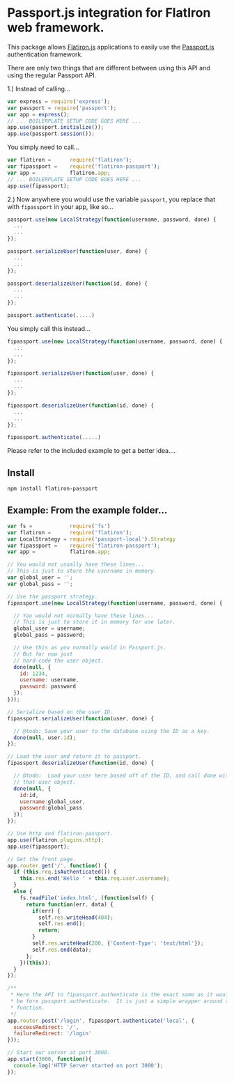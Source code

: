 Passport.js integration for FlatIron web framework.
===================================================

This package allows [Flatiron.js](http://flatironjs.org) applications to easily use the [Passport.js](http://passportjs.org)
authentication framework.

There are only two things that are different between using this API and using the regular Passport API.

1.)  Instead of calling...

```javascript
var express = require('express');
var passport = require('passport');
var app = express();
// ... BOILERPLATE SETUP CODE GOES HERE ...
app.use(passport.initialize());
app.use(passport.session());
```

You simply need to call...
```javascript
var flatiron =      require('flatiron');
var fipassport =    require('flatiron-passport');
var app =           flatiron.app;
// ... BOILERPLATE SETUP CODE GOES HERE ...
app.use(fipassport);
```


2.)  Now anywhere you would use the variable ```passport```, you replace that with ```fipassport``` in your app, like so...

```javascript
passport.use(new LocalStrategy(function(username, password, done) {
  ...
  ...
});

passport.serializeUser(function(user, done) {
  ...
  ...
});

passport.deserializeUser(function(id, done) {
  ...
  ...
});

passport.authenticate(.....)
```

You simply call this instead...
```javascript
fipassport.use(new LocalStrategy(function(username, password, done) {
  ...
  ...
});

fipassport.serializeUser(function(user, done) {
  ...
  ...
});

fipassport.deserializeUser(function(id, done) {
  ...
  ...
});

fipassport.authenticate(.....)
```

Please refer to the included example to get a better idea....

Install
------------------------
```
npm install flatiron-passport
```

Example:  From the example folder...
------------------------
```javascript
var fs =            require('fs')
var flatiron =      require('flatiron');
var LocalStrategy = require('passport-local').Strategy
var fipassport =    require('flatiron-passport');
var app =           flatiron.app;

// You would not usually have these lines...
// This is just to store the username in memory.
var global_user = '';
var global_pass = '';

// Use the passport strategy.
fipassport.use(new LocalStrategy(function(username, password, done) {

  // You would not normally have these lines...
  // This is just to store it in memory for use later.
  global_user = username;
  global_pass = password;

  // Use this as you normally would in Passport.js.
  // But for now just
  // hard-code the user object.
  done(null, {
    id: 1234,
    username: username,
    password: password
  });
}));

// Serialize based on the user ID.
fipassport.serializeUser(function(user, done) {

  // @todo: Save your user to the database using the ID as a key.
  done(null, user.id);
});

// Load the user and return it to passport.
fipassport.deserializeUser(function(id, done) {

  // @todo:  Load your user here based off of the ID, and call done with
  // that user object.
  done(null, {
    id:id,
    username:global_user,
    password:global_pass
  });
});

// Use http and flatiron-passport.
app.use(flatiron.plugins.http);
app.use(fipassport);

// Get the front page.
app.router.get('/', function() {
  if (this.req.isAuthenticated()) {
    this.res.end('Hello ' + this.req.user.username);
  }
  else {
    fs.readFile('index.html', (function(self) {
      return function(err, data) {
        if(err) {
          self.res.writeHead(404);
          self.res.end();
          return;
        }
        self.res.writeHead(200, {'Content-Type': 'text/html'});
        self.res.end(data);
      };
    })(this));
  }
});

/**
 * Here the API to fipassport.authenticate is the exact same as it would
 * be fore passport.authenticate.  It is just a simple wrapper around that
 * function.
 */
app.router.post('/login', fipassport.authenticate('local', {
  successRedirect: '/',
  failureRedirect: '/login'
}));

// Start our server at port 3000.
app.start(3000, function(){
  console.log('HTTP Server started on port 3000');
});
```
